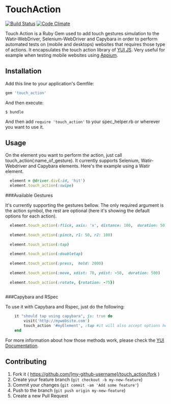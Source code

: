 # TouchAction
[![Build Status](https://travis-ci.org/Ricardonacif/touch_action.svg?branch=master)](https://travis-ci.org/Ricardonacif/touch_action)
[![Code Climate](https://codeclimate.com/github/Ricardonacif/touch_action/badges/gpa.svg)](https://codeclimate.com/github/Ricardonacif/touch_action)

Touch Action is a Ruby Gem used to add touch gestures simulation to the Watir-WebDriver, Selenium-WebDriver and Capybara in order to perform automated tests on (mobile and desktops) websites that requires those type of actions. It encapsulates the touch action library of [YUI JS](http://yuilibrary.com/yui/docs/event/simulate.html#simulating-touch-gestures). Very useful for example when testing mobile websites using [Appium](http://appium.io).

## Installation

Add this line to your application's Gemfile:

```ruby
gem 'touch_action'
```

And then execute:

    $ bundle

And then add `require 'touch_action'` to your spec_helper.rb or wherever you want to use it.

## Usage
On the element you want to perform the action, just call touch_action(:name_of_gesture). It currently supports Selenium, Watir-Webdriver and Capybara elements. Here's the example using a Watir element.
```ruby
  element = @driver.div(:id, 'hit')
  element.touch_action(:swipe)
```
###Available Gestures

It's currently supporting the gestures bellow. The only required argument is the action symbol, the rest are optional (here it's showing the default options for each action).

```ruby
  element.touch_action(:flick, axis: 'x', distance: 100,  duration: 50) #flick and swipe are the same 
  
  element.touch_action(:pinch, r1: 50, r2: 100)
  
  element.touch_action(:tap)
  
  element.touch_action(:doubletap)
  
  element.touch_action(:press,  hold: 2000)
  
  element.touch_action(:move, xdist: 70, ydist: -50,  duration: 500)
  
  element.touch_action(:rotate, {rotation: -75})
  
```
###Capybara and RSpec

To use it with Capybara and Rspec, just do the following:

```ruby
    it "should tap using capybara", js: true do
        visit('http://mywebsite.com')
        touch_action '#myElement', :tap #it will also accept options here
    end

```
For more information about how those methods work, please check the [YUI Documentation](http://yuilibrary.com/yui/docs/event/simulate.html#simulating-touch-gestures).


## Contributing

1. Fork it ( https://github.com/[my-github-username]/touch_action/fork )
2. Create your feature branch (`git checkout -b my-new-feature`)
3. Commit your changes (`git commit -am 'Add some feature'`)
4. Push to the branch (`git push origin my-new-feature`)
5. Create a new Pull Request
